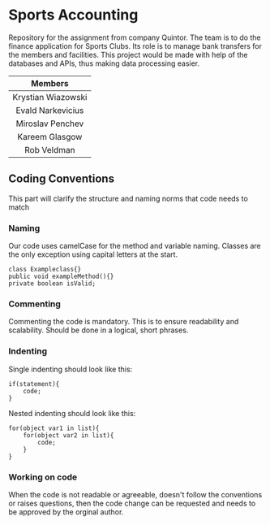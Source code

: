 # Sports Accounting
Repository for the assignment from company Quintor. The team is to do the finance application for Sports Clubs.
Its role is to manage bank transfers for the members and facilities.
This project would be made with help of the databases and APIs, thus making data processing easier.

|      Members       |
|:------------------:|
| Krystian Wiazowski |
| Evald Narkevicius  |
|  Miroslav Penchev  |
|   Kareem Glasgow   |
|    Rob Veldman     |

## Coding Conventions
This part will clarify the structure and naming norms that code needs to match

### Naming
Our code uses camelCase for the method and variable naming. Classes are the only exception using capital letters at the start.

    class Exampleclass{}
    public void exampleMethod(){}
    private boolean isValid;

### Commenting
Commenting the code is mandatory. This is to ensure readability and scalability. Should be done in a logical, short phrases.


### Indenting
Single indenting should look like this:

    if(statement){
        code;
    }

Nested indenting should look like this:

    for(object var1 in list){
        for(object var2 in list){
            code;
        }
    }

### Working on code
When the code is not readable or agreeable, doesn't follow the conventions or raises questions, then the code change can be requested and needs to be approved by the orginal author.